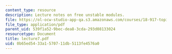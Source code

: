 ```yaml
---
content_type: resource
description: Lecture notes on free unstable modules.
file: https://ol-ocw-studio-app-qa.s3.amazonaws.com/courses/18-917-topics-in-algebraic-topology-the-sullivan-conjecture-fall-2007/0b65ed5433a1570711db5113fe4576a0_lecture7.pdf
file_type: application/pdf
parent_uid: 539f1a52-9bec-dea8-3cda-293d08133024
resourcetype: Document
title: lecture7.pdf
uid: 0b65ed54-33a1-5707-11db-5113fe4576a0
---
```

